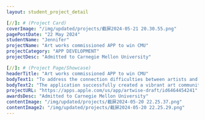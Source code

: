 ```yaml
---
layout: student_project_detail

[//]: # (Project Card)
coverImage: "/img/updated/projects/截屏2024-05-21 20.30.55.png"
pagePostDate: "22 May 2024"
studentName: "Jennifer"
projectName: "Art works commissioned APP to win CMU"
projectCategory: "APP DEVELOPMENT"
projectDesc: "Admitted to Carnegie Mellon University"

[//]: # (Project Page/Showcase)
headerTitle: "Art works commissioned APP to win CMU"
bodyText1: "To address the connection difficulties between artists and art enthusiasts, Jennifer developed a user-friendly mobile application aimed at simplifying the art commissioning process. This app not only helps artists increase their income but also makes it easy for art lovers to find their desired artists."
bodyText2: "The application successfully created a vibrant art community platform, making commissioning art projects efficient and friendly. It not only solves the actual problems of artists and art enthusiasts but also provides valuable tools for creative collaboration."
projectURL: "https://apps.apple.com/us/app/artwise-draft/id6464454241"
awardsDesc: "Admitted to Carnegie Mellon University"
contentImage: "/img/updated/projects/截屏2024-05-20 22.25.37.png"
contentImage2: "/img/updated/projects/截屏2024-05-20 22.25.29.png"
---
```

